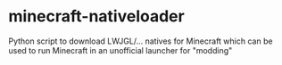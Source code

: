 # minecraft-nativeloader
Python script to download LWJGL/... natives for Minecraft which can be used to run Minecraft in an unofficial launcher for "modding"
